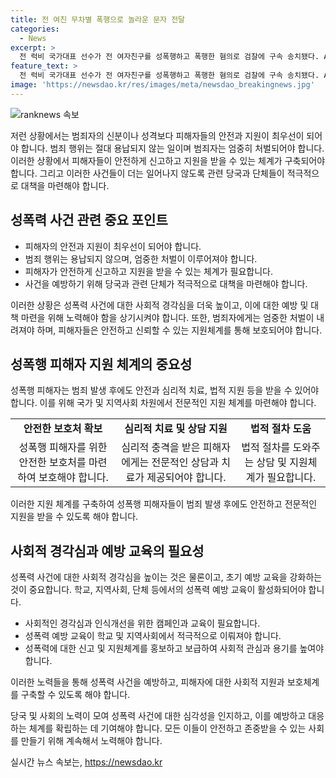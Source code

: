 ```yaml
---
title: 전 여친 무차별 폭행으로 놀라운 문자 전달
categories:
  - News
excerpt: >
  전 럭비 국가대표 선수가 전 여자친구를 성폭행하고 폭행한 혐의로 검찰에 구속 송치됐다. A씨는 B씨를 성폭행하려 하고 저항하자 폭행했으며, 휴대전화를 던져 망가뜨리고 화장실 문을 부수는 등 재물손괴 혐의도 받았다. 폭행으로 B씨는 안면 피하출혈과 뇌진탕을 입었고, A씨는 폭행 후 집을 나가서 자신과 관계없는 일인 것처럼 문자를 보내 충격을 안겼다. A씨는 전 럭비 국가대표로 활동하다가 실업팀 코치를 맡았으며, 방송에도 출연했다.
feature_text: >
  전 럭비 국가대표 선수가 전 여자친구를 성폭행하고 폭행한 혐의로 검찰에 구속 송치됐다. A씨는 B씨를 성폭행하려 하고 저항하자 폭행했으며, 휴대전화를 던져 망가뜨리고 화장실 문을 부수는 등 재물손괴 혐의도 받았다. 폭행으로 B씨는 안면 피하출혈과 뇌진탕을 입었고, A씨는 폭행 후 집을 나가서 자신과 관계없는 일인 것처럼 문자를 보내 충격을 안겼다. A씨는 전 럭비 국가대표로 활동하다가 실업팀 코치를 맡았으며, 방송에도 출연했다.
image: 'https://newsdao.kr/res/images/meta/newsdao_breakingnews.jpg'
---
```


<p><img src="https://newsdao.kr/res/images/meta/newsdao_breakingnews.jpg" alt="ranknews 속보" /></p>

<p>저런 상황에서는 범죄자의 신분이나 성격보다 피해자들의 안전과 지원이 최우선이 되어야 합니다. 범죄 행위는 절대 용납되지 않는 일이며 범죄자는 엄중히 처벌되어야 합니다. 이러한 상황에서 피해자들이 안전하게 신고하고 지원을 받을 수 있는 체계가 구축되어야 합니다. 그리고 이러한 사건들이 더는 일어나지 않도록 관련 당국과 단체들이 적극적으로 대책을 마련해야 합니다.</p>

<h2 data-ke-size="size26">성폭력 사건 관련 중요 포인트</h2>

<ul>
  <li>피해자의 안전과 지원이 최우선이 되어야 합니다.</li>
  <li>범죄 행위는 용납되지 않으며, 엄중한 처벌이 이루어져야 합니다.</li>
  <li>피해자가 안전하게 신고하고 지원을 받을 수 있는 체계가 필요합니다.</li>
  <li>사건을 예방하기 위해 당국과 관련 단체가 적극적으로 대책을 마련해야 합니다.</li>
</ul>

<p>이러한 상황은 성폭력 사건에 대한 사회적 경각심을 더욱 높이고, 이에 대한 예방 및 대책 마련을 위해 노력해야 함을 상기시켜야 합니다. 또한, 범죄자에게는 엄중한 처벌이 내려져야 하며, 피해자들은 안전하고 신뢰할 수 있는 지원체계를 통해 보호되어야 합니다.</p>

<p data-ke-size="size16"></p>

<h2 data-ke-size="size26">성폭행 피해자 지원 체계의 중요성</h2>

<p>성폭행 피해자는 범죄 발생 후에도 안전과 심리적 치료, 법적 지원 등을 받을 수 있어야 합니다. 이를 위해 국가 및 지역사회 차원에서 전문적인 지원 체계를 마련해야 합니다.</p>

<table>
  <tr>
    <td style="text-align: center; height: 17px;"><b>안전한 보호처 확보</b></td>
    <td style="text-align: center; height: 17px;"><b>심리적 치료 및 상담 지원</b></td>
    <td style="text-align: center; height: 17px;"><b>법적 절차 도움</b></td>
  </tr>
  <tr>
    <td style="text-align: center; height: 17px;">성폭행 피해자를 위한 안전한 보호처를 마련하여 보호해야 합니다.</td>
    <td style="text-align: center; height: 17px;">심리적 충격을 받은 피해자에게는 전문적인 상담과 치료가 제공되어야 합니다.</td>
    <td style="text-align: center; height: 17px;">법적 절차를 도와주는 상담 및 지원체계가 필요합니다.</td>
  </tr>
</table>

<p>이러한 지원 체계를 구축하여 성폭행 피해자들이 범죄 발생 후에도 안전하고 전문적인 지원을 받을 수 있도록 해야 합니다.</p>

<p data-ke-size="size16"></p>

<h2 data-ke-size="size26">사회적 경각심과 예방 교육의 필요성</h2>

<p>성폭력 사건에 대한 사회적 경각심을 높이는 것은 물론이고, 초기 예방 교육을 강화하는 것이 중요합니다. 학교, 지역사회, 단체 등에서의 성폭력 예방 교육이 활성화되어야 합니다.</p>

<ul>
  <li>사회적인 경각심과 인식개선을 위한 캠페인과 교육이 필요합니다.</li>
  <li>성폭력 예방 교육이 학교 및 지역사회에서 적극적으로 이뤄져야 합니다.</li>
  <li>성폭력에 대한 신고 및 지원체계를 홍보하고 보급하여 사회적 관심과 용기를 높여야 합니다.</li>
</ul>

<p>이러한 노력들을 통해 성폭력 사건을 예방하고, 피해자에 대한 사회적 지원과 보호체계를 구축할 수 있도록 해야 합니다.</p>

<p data-ke-size="size16"></p>

<p>당국 및 사회의 노력이 모여 성폭력 사건에 대한 심각성을 인지하고, 이를 예방하고 대응하는 체계를 확립하는 데 기여해야 합니다. 모든 이들이 안전하고 존중받을 수 있는 사회를 만들기 위해 계속해서 노력해야 합니다.</p>
실시간 뉴스 속보는, <a href="https://newsdao.kr" rel="dofollow">https://newsdao.kr</a>


